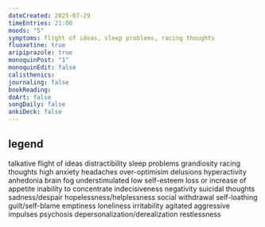 ```yaml
---
dateCreated: 2025-07-29
timeEntries: 21:00
moods: "5"
symptoms: flight of ideas, sleep problems, racing thoughts
fluoxetine: true
aripiprazole: true
monoquinPost: "1"
monoquinEdit: false
calisthenics: 
journaling: false
bookReading: 
doArt: false
songDaily: false
ankiDeck: false
---
```

## legend
talkative
flight of ideas
distractibility
sleep problems
grandiosity
racing thoughts
high anxiety
headaches
over-optimisim
delusions
hyperactivity
anhedonia
brain fog
understimulated
low self-esteem
loss or increase of appetite
inability to concentrate
indecisiveness
negativity
suicidal thoughts
sadness/despair
hopelessness/helplessness
social withdrawal
self-loathing
guilt/self-blame
emptiness
loneliness
irritability
agitated
aggressive impulses
psychosis
depersonalization/derealization
restlessness